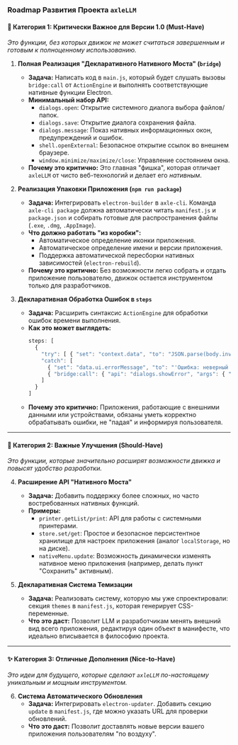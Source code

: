 ### **Roadmap Развития Проекта `axleLLM`**

#### **🎯 Категория 1: Критически Важное для Версии 1.0 (Must-Have)**

*Это функции, без которых движок не может считаться завершенным и готовым к полноценному использованию.*

1.  **Полная Реализация "Декларативного Нативного Моста" (`bridge`)**
    *   **Задача:** Написать код в `main.js`, который будет слушать вызовы `bridge:call` от `ActionEngine` и выполнять соответствующие нативные функции Electron.
    *   **Минимальный набор API:**
        *   `dialogs.open`: Открытие системного диалога выбора файлов/папок.
        *   `dialogs.save`: Открытие диалога сохранения файла.
        *   `dialogs.message`: Показ нативных информационных окон, предупреждений и ошибок.
        *   `shell.openExternal`: Безопасное открытие ссылок во внешнем браузере.
        *   `window.minimize/maximize/close`: Управление состоянием окна.
    *   **Почему это критично:** Это главная "фишка", которая отличает `axleLLM` от чисто веб-технологий и делает его *нативным*.

2.  **Реализация Упаковки Приложения (`npm run package`)**
    *   **Задача:** Интегрировать `electron-builder` в `axle-cli`. Команда `axle-cli package` должна автоматически читать `manifest.js` и `package.json` и собирать готовые для распространения файлы (`.exe`, `.dmg`, `.AppImage`).
    *   **Что должно работать "из коробки":**
        *   Автоматическое определение иконки приложения.
        *   Автоматическое определение имени и версии приложения.
        *   Поддержка автоматической пересборки нативных зависимостей (`electron-rebuild`).
    *   **Почему это критично:** Без возможности легко собрать и отдать приложение пользователю, движок остается инструментом только для разработчиков.

3.  **Декларативная Обработка Ошибок в `steps`**
    *   **Задача:** Расширить синтаксис `ActionEngine` для обработки ошибок времени выполнения.
    *   **Как это может выглядеть:**
        ```javascript
        steps: [
          {
            "try": [ { "set": "context.data", "to": "JSON.parse(body.invalidJson)" } ],
            "catch": [
              { "set": "data.ui.errorMessage", "to": "'Ошибка: неверный формат данных!'" },
              { "bridge:call": { "api": "dialogs.showError", "args": { "message": "data.ui.errorMessage" } } }
            ]
          }
        ]
        ```
    *   **Почему это критично:** Приложения, работающие с внешними данными или устройствами, обязаны уметь корректно обрабатывать ошибки, не "падая" и информируя пользователя.

---

#### **🚀 Категория 2: Важные Улучшения (Should-Have)**

*Это функции, которые значительно расширят возможности движка и повысят удобство разработки.*

4.  **Расширение API "Нативного Моста"**
    *   **Задача:** Добавить поддержку более сложных, но часто востребованных нативных функций.
    *   **Примеры:**
        *   `printer.getList/print`: API для работы с системными принтерами.
        *   `store.set/get`: Простое и безопасное персистентное хранилище для настроек приложения (аналог `localStorage`, но на диске).
        *   `nativeMenu.update`: Возможность динамически изменять нативное меню приложения (например, делать пункт "Сохранить" активным).

5.  **Декларативная Система Темизации**
    *   **Задача:** Реализовать систему, которую мы уже спроектировали: секция `themes` в `manifest.js`, которая генерирует CSS-переменные.
    *   **Что это даст:** Позволит LLM и разработчикам менять внешний вид всего приложения, редактируя один объект в манифесте, что идеально вписывается в философию проекта.


---

#### **✨ Категория 3: Отличные Дополнения (Nice-to-Have)**

*Это идеи для будущего, которые сделают `axleLLM` по-настоящему уникальным и мощным инструментом.*


6.  **Система Автоматического Обновления**
    *   **Задача:** Интегрировать `electron-updater`. Добавить секцию `update` в `manifest.js`, где можно указать URL для проверки обновлений.
    *   **Что это даст:** Позволит доставлять новые версии вашего приложения пользователям "по воздуху".